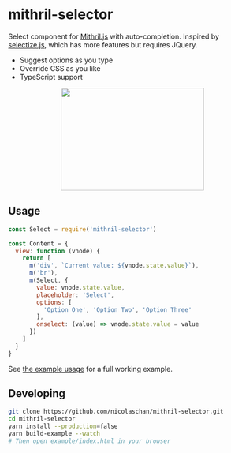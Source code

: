 # mithril-selector
Select component for [Mithril.js](https://mithril.js.org/) with auto-completion. Inspired by [selectize.js](https://selectize.github.io/selectize.js/), which has more features but requires JQuery.

- Suggest options as you type
- Override CSS as you like
- TypeScript support

<p align="center">
  <img src="https://i.imgur.com/QbU2f6r.gif" width="290px" height="208px">
</p>

## Usage
```javascript
const Select = require('mithril-selector')

const Content = {
  view: function (vnode) {
    return [
      m('div', `Current value: ${vnode.state.value}`),
      m('br'),
      m(Select, {
        value: vnode.state.value,
        placeholder: 'Select',
        options: [
          'Option One', 'Option Two', 'Option Three'
        ],
        onselect: (value) => vnode.state.value = value
      })
    ]
  }
}
```
See [the example usage](https://github.com/nicolaschan/mithril-selector/tree/master/example) for a full working example.

## Developing
```bash
git clone https://github.com/nicolaschan/mithril-selector.git
cd mithril-selector
yarn install --production=false
yarn build-example --watch
# Then open example/index.html in your browser
```

